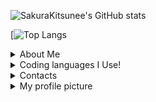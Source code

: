 ![SakuraKitsunee's GitHub stats](https://github-readme-stats.vercel.app/api?username=SakuraKitsunee&show_icons=true&theme=maroongold)


[![Top Langs](https://github-readme-stats.vercel.app/api/top-langs/?username=SakuraKitsunee&layout=compact&theme=maroongold)

<details>
  <summary>About Me</summary>
  
  Hi my name is SakuraKitsunee, but you can call me Sakura. i'm 13 years old, and can and will DUNK on you in basketball! 

</details>   

<details>
  <summary>Coding languages I Use!</summary>
  
  <ul>
  <li>JavaScript</li>
  <li>HTML</li>
  <li>Python</li>
  <li>Ruby</li>
</ul>
  

</details> 

<details>
  <summary>Contacts</summary>
  
  ツ゚ CONTACTS ツ゚
  
  My Main Email: calebthehufflepuff@gmail.com
  
  </details>

<details>
  <summary>My profile picture</summary>
  
   Photos Used:
  
  | Name | Image |
  | ---- | ----- |
  | Content | ![MSSY4308](https://user-images.githubusercontent.com/75956379/115273131-087ff500-a0f4-11eb-86cf-9751106ae3c7.JPEG)

